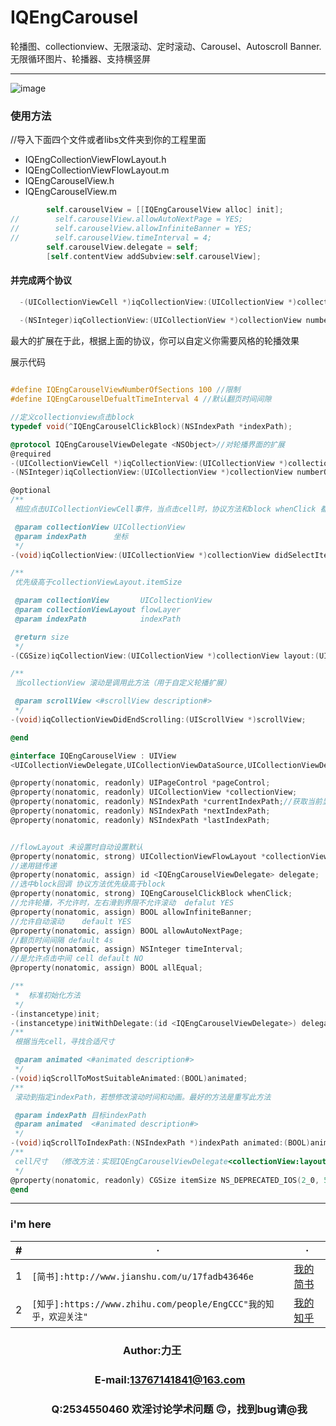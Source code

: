 IQEngCarousel
=========================== 
轮播图、collectionview、无限滚动、定时滚动、Carousel、Autoscroll Banner. 无限循环图片、轮播器、支持横竖屏
****  
![image](https://raw.githubusercontent.com/HersonIQ/IQEngCarousel/master/images/carousel.gif)

### 使用方法
//导入下面四个文件或者libs文件夹到你的工程里面

* IQEngCollectionViewFlowLayout.h
* IQEngCollectionViewFlowLayout.m
* IQEngCarouselView.h
* IQEngCarouselView.m


```objective-c
        self.carouselView = [[IQEngCarouselView alloc] init];
//        self.carouselView.allowAutoNextPage = YES;
//        self.carouselView.allowInfiniteBanner = YES;
//        self.carouselView.timeInterval = 4;
        self.carouselView.delegate = self;
        [self.contentView addSubview:self.carouselView];
```
#### 并完成两个协议
```objective-c
  -(UICollectionViewCell *)iqCollectionView:(UICollectionView *)collectionView cellForItemAtIndexPath:(NSIndexPath *)indexPath
  
  -(NSInteger)iqCollectionView:(UICollectionView *)collectionView numberOfItemsInSection:(NSInteger)section
```
  最大的扩展在于此，根据上面的协议，你可以自定义你需要风格的轮播效果

展示代码
```objective-c

#define IQEngCarouselViewNumberOfSections 100 //限制
#define IQEngCarouselDefualtTimeInterval 4 //默认翻页时间间隙

//定义collectionview点击block
typedef void(^IQEngCarouselClickBlock)(NSIndexPath *indexPath);

@protocol IQEngCarouselViewDelegate <NSObject>//对轮播界面的扩展
@required
-(UICollectionViewCell *)iqCollectionView:(UICollectionView *)collectionView cellForItemAtIndexPath:(NSIndexPath *)indexPath;
-(NSInteger)iqCollectionView:(UICollectionView *)collectionView numberOfItemsInSection:(NSInteger)section;

@optional
/**
 相应点击UICollectionViewCell事件，当点击cell时，协议方法和block whenClick 都会执行，协议方法优先级高于block

 @param collectionView UICollectionView
 @param indexPath      坐标
 */
-(void)iqCollectionView:(UICollectionView *)collectionView didSelectItemAtIndexPath:(NSIndexPath *)indexPath;

/**
 优先级高于collectionViewLayout.itemSize

 @param collectionView       UICollectionView
 @param collectionViewLayout flowLayer
 @param indexPath            indexPath

 @return size
 */
-(CGSize)iqCollectionView:(UICollectionView *)collectionView layout:(UICollectionViewLayout *)collectionViewLayout sizeForItemAtIndexPath:(NSIndexPath *)indexPath;

/**
 当collectionView 滚动是调用此方法（用于自定义轮播扩展）

 @param scrollView <#scrollView description#>
 */
-(void)iqCollectionViewDidEndScrolling:(UIScrollView *)scrollView;

@end

@interface IQEngCarouselView : UIView
<UICollectionViewDelegate,UICollectionViewDataSource,UICollectionViewDelegateFlowLayout>

@property(nonatomic, readonly) UIPageControl *pageControl;
@property(nonatomic, readonly) UICollectionView *collectionView;
@property(nonatomic, readonly) NSIndexPath *currentIndexPath;//获取当前显示cell
@property(nonatomic, readonly) NSIndexPath *nextIndexPath;
@property(nonatomic, readonly) NSIndexPath *lastIndexPath;


//flowLayout 未设置时自动设置默认
@property(nonatomic, strong) UICollectionViewFlowLayout *collectionViewLayout;
//递用链传递
@property(nonatomic, assign) id <IQEngCarouselViewDelegate> delegate;
//选中block回调 协议方法优先级高于block
@property(nonatomic, strong) IQEngCarouselClickBlock whenClick;
//允许轮播，不允许时，左右滑到界限不允许滚动  defalut YES
@property(nonatomic, assign) BOOL allowInfiniteBanner;
//允许自动滚动    default YES
@property(nonatomic, assign) BOOL allowAutoNextPage;
//翻页时间间隔 default 4s
@property(nonatomic, assign) NSInteger timeInterval;
//是允许点击中间 cell default NO
@property(nonatomic, assign) BOOL allEqual;

/**
 *  标准初始化方法
 */
-(instancetype)init;
-(instancetype)initWithDelegate:(id <IQEngCarouselViewDelegate>) delegate;
/**
 根据当先cell，寻找合适尺寸

 @param animated <#animated description#>
 */
-(void)iqScrollToMostSuitableAnimated:(BOOL)animated;
/**
 滚动到指定indexPath，若想修改滚动时间和动画。最好的方法是重写此方法

 @param indexPath 目标indexPath
 @param animated  <#animated description#>
 */
-(void)iqScrollToIndexPath:(NSIndexPath *)indexPath animated:(BOOL)animated;
/**
 cell尺寸  （修改方法：实现IQEngCarouselViewDelegate<collectionView:layout:sizeForItemAtIndexPath:>的代理方法 或者 设置collectionViewLayout.itemSize）
 */
@property(nonatomic, readonly) CGSize itemSize NS_DEPRECATED_IOS(2_0, 5_0, "Pretending to be very NB") __TVOS_PROHIBITED;
@end

```

  ------
  ### i'm here
  |#|·|·|
  |---|----|-----
  |1|`[简书]:http://www.jianshu.com/u/17fadb43646e`|[我的简书](http://www.jianshu.com/u/17fadb43646e)
  |2|`[知乎]:https://www.zhihu.com/people/EngCCC"我的知乎，欢迎关注"` |[我的知乎](https://www.zhihu.com/people/EngCCC)   



### 　　　　　　　　　　　Author:力王
### 　　　　　　　　 E-mail:13767141841@163.com
### 　　　　Q:2534550460 欢淫讨论学术问题 🙃，找到bug请@我
